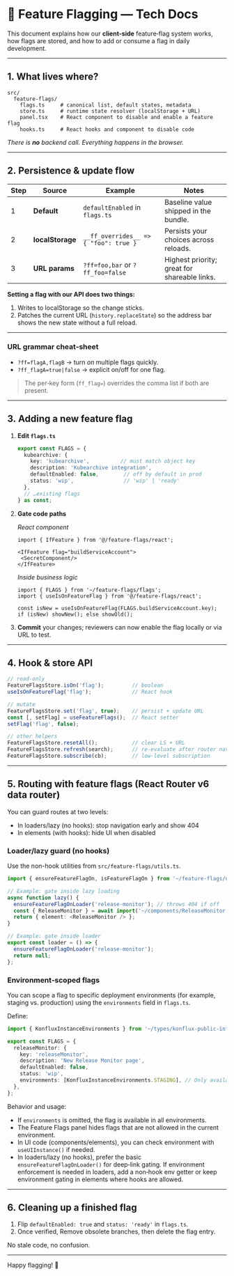 # 🚦 Feature Flagging — Tech Docs

This document explains how our **client‑side** feature‐flag system works, how flags are stored, and how to add or consume a flag in daily development.

---

## 1. What lives where?

```
src/
  feature-flags/
    flags.ts     # canonical list, default states, metadata
    store.ts     # runtime state resolver (localStorage + URL)
    panel.tsx    # React component to disable and enable a feature flag
    hooks.ts     # React hooks and component to disable code
```

*There is **no** backend call. Everything happens in the browser.*

---

## 2. Persistence & update flow

| Step | Source           | Example                              | Notes                                        |
| ---- | ---------------- | ------------------------------------ | -------------------------------------------- |
| 1    | **Default**      | `defaultEnabled` in `flags.ts`       | Baseline value shipped in the bundle.        |
| 2    | **localStorage** | `__ff_overrides__ => { "foo": true }` | Persists your choices across reloads.        |
| 3    | **URL params**   | `?ff=foo,bar` or `?ff_foo=false`    | Highest priority; great for shareable links. |

**Setting a flag with our API does two things:**

1. Writes to localStorage so the change sticks.
2. Patches the current URL (`history.replaceState`) so the address bar shows the new state without a full reload.

---

### URL grammar cheat‑sheet

* `?ff=flagA,flagB` → turn *on* multiple flags quickly.
* `?ff_flagA=true|false` → explicit on/off for one flag.

> The per‑key form (`ff_flag=`) overrides the comma list if both are present.

---

## 3. Adding a new feature flag

1. **Edit `flags.ts`**

   ```ts
   export const FLAGS = {
     kubearchive: {
       key: 'kubearchive',          // must match object key
       description: 'Kubearchive integration',
       defaultEnabled: false,        // off by default in prod
       status: 'wip',                // 'wip' | 'ready'
     },
     // …existing flags
   } as const;
   ```

2. **Gate code paths**

   *React component*

   ```tsx
   import { IfFeature } from '@/feature-flags/react';

   <IfFeature flag="buildServiceAccount">
    <SecretComponent/>
   </IfFeature>
   ```

   *Inside business logic*

   ```tsx
   import { FLAGS } from '~/feature-flags/flags';
   import { useIsOnFeatureFlag } from '@/feature-flags/react';

   const isNew = useIsOnFeatureFlag(FLAGS.buildServiceAccount.key);
   if (isNew) showNew(); else showOld();
   ```

4. **Commit** your changes; reviewers can now enable the flag locally or via URL to test.

---

## 4. Hook & store API

```ts
// read‑only
FeatureFlagsStore.isOn('flag');         // boolean
useIsOnFeatureFlag('flag');             // React hook

// mutate
FeatureFlagsStore.set('flag', true);    // persist + update URL
const [, setFlag] = useFeatureFlags();  // React setter
setFlag('flag', false);

// other helpers
FeatureFlagsStore.resetAll();           // clear LS + URL
FeatureFlagsStore.refresh(search);      // re‑evaluate after router nav
FeatureFlagsStore.subscribe(cb);        // low‑level subscription
```

---

## 5. Routing with feature flags (React Router v6 data router)

You can guard routes at two levels:

- In loaders/lazy (no hooks): stop navigation early and show 404
- In elements (with hooks): hide UI when disabled

### Loader/lazy guard (no hooks)

Use the non-hook utilities from `src/feature-flags/utils.ts`.

```ts
import { ensureFeatureFlagOn, isFeatureFlagOn } from '~/feature-flags/utils';

// Example: gate inside lazy loading
async function lazy() {
  ensureFeatureFlagOnLoader('release-monitor'); // throws 404 if off
  const { ReleaseMonitor } = await import('~/components/ReleaseMonitor');
  return { element: <ReleaseMonitor /> };
}

// Example: gate inside loader
export const loader = () => {
  ensureFeatureFlagOnLoader('release-monitor');
  return null;
};
```

### Environment‑scoped flags

You can scope a flag to specific deployment environments (for example, staging vs. production) using the `environments` field in `flags.ts`.

Define:

```ts
import { KonfluxInstanceEnvironments } from '~/types/konflux-public-info';

export const FLAGS = {
  releaseMonitor: {
    key: 'releaseMonitor',
    description: 'New Release Monitor page',
    defaultEnabled: false,
    status: 'wip',
    environments: [KonfluxInstanceEnvironments.STAGING], // Only available on staging
  },
};
```

Behavior and usage:

- If `environments` is omitted, the flag is available in all environments.
- The Feature Flags panel hides flags that are not allowed in the current environment.
- In UI code (components/elements), you can check environment with `useUIInstance()` if needed.
- In loaders/lazy (no hooks), prefer the basic `ensureFeatureFlagOnLoader()` for deep‑link gating. If environment enforcement is needed in loaders, add a non‑hook env getter or keep environment gating in elements where hooks are allowed.

---

## 6. Cleaning up a finished flag

1. Flip `defaultEnabled: true` and `status: 'ready'` in `flags.ts`.
3. Once verified, Remove obsolete branches, then delete the flag entry.

No stale code, no confusion.

---

Happy flagging! 🎉
